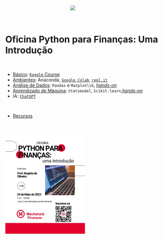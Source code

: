 <img src="http://meusite.mackenzie.br/rogerio/mackenzie_logo/UPM.2_horizontal_vermelho.jpg" width=300, align="right"> 

<br>
<br>
<br>

# Oficina Python para Finanças: Uma Introdução

<br>

* [Básico](https://colab.research.google.com/github/Rogerio-mack/Oficina_Python_para_Financas/blob/main/Basico.ipynb): [`Kaggle` Course](https://www.kaggle.com/learn)
* [Ambientes](https://colab.research.google.com/github/Rogerio-mack/Oficina_Python_para_Financas/blob/main/Basico.ipynb): Anaconda, [`Google Colab`](https://colab.research.google.com/notebooks/intro.ipynb), [`repl.it`](https://replit.com/)
* [Análise de Dados](http://meusite.mackenzie.br/rogerio/MyBook/_build/html/intro.html): `Pandas` e `Matplotlib`, [*hands-on*](https://colab.research.google.com/github/Rogerio-mack/Oficina_Python_para_Financas/blob/main/Hands_on.ipynb)
* [Aprendizado de Máquina](https://github.com/Rogerio-mack/Machine-Learning-I): `Statsmodel`, `Scikit-learn`,[*hands-on*](https://colab.research.google.com/github/Rogerio-mack/Oficina_Python_para_Financas/blob/main/Hands_ML.ipynb)
* IA: [`ChatGPT`](https://colab.research.google.com/github/Rogerio-mack/Oficina_Python_para_Financas/blob/main/ChatGPT3_with_Python.ipynb)

<br>

* [Recursos](https://colab.research.google.com/github/Rogerio-mack/Oficina_Python_para_Financas/blob/main/Resources.ipynb)

<br>
<br>


<img src="https://github.com/Rogerio-mack/Oficina_Python_para_Financas/blob/main/figs/chamada.jpeg?raw=true" width=250, align="left"> 
